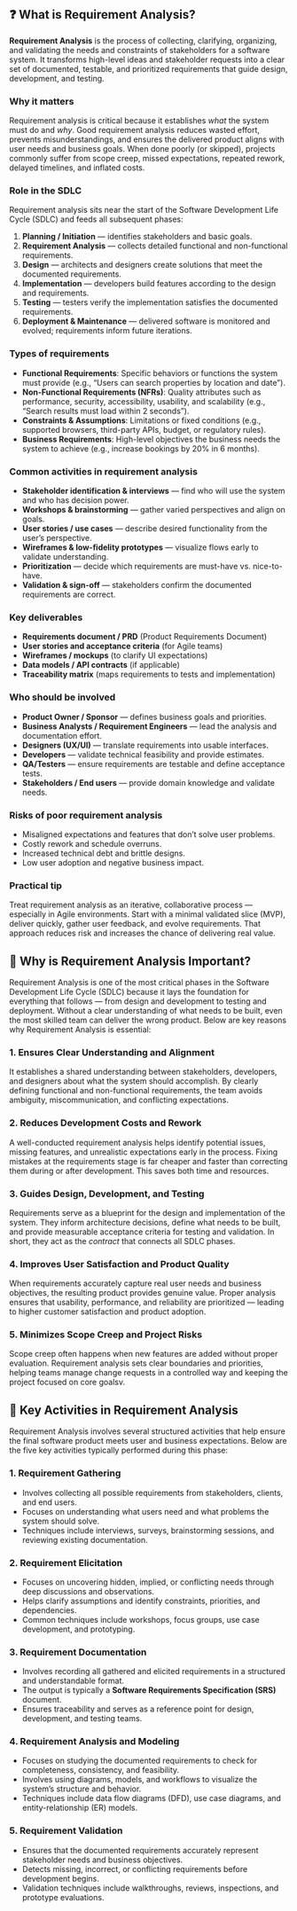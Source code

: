 ## ❓ What is Requirement Analysis?

**Requirement Analysis** is the process of collecting, clarifying, organizing, and validating the needs and constraints of stakeholders for a software system. It transforms high-level ideas and stakeholder requests into a clear set of documented, testable, and prioritized requirements that guide design, development, and testing.

### Why it matters
Requirement analysis is critical because it establishes *what* the system must do and *why*. Good requirement analysis reduces wasted effort, prevents misunderstandings, and ensures the delivered product aligns with user needs and business goals. When done poorly (or skipped), projects commonly suffer from scope creep, missed expectations, repeated rework, delayed timelines, and inflated costs.

### Role in the SDLC
Requirement analysis sits near the start of the Software Development Life Cycle (SDLC) and feeds all subsequent phases:

1. **Planning / Initiation** — identifies stakeholders and basic goals.  
2. **Requirement Analysis** — collects detailed functional and non-functional requirements.  
3. **Design** — architects and designers create solutions that meet the documented requirements.  
4. **Implementation** — developers build features according to the design and requirements.  
5. **Testing** — testers verify the implementation satisfies the documented requirements.  
6. **Deployment & Maintenance** — delivered software is monitored and evolved; requirements inform future iterations.

### Types of requirements
- **Functional Requirements**: Specific behaviors or functions the system must provide (e.g., “Users can search properties by location and date”).  
- **Non-Functional Requirements (NFRs)**: Quality attributes such as performance, security, accessibility, usability, and scalability (e.g., “Search results must load within 2 seconds”).  
- **Constraints & Assumptions**: Limitations or fixed conditions (e.g., supported browsers, third-party APIs, budget, or regulatory rules).  
- **Business Requirements**: High-level objectives the business needs the system to achieve (e.g., increase bookings by 20% in 6 months).

### Common activities in requirement analysis
- **Stakeholder identification & interviews** — find who will use the system and who has decision power.  
- **Workshops & brainstorming** — gather varied perspectives and align on goals.  
- **User stories / use cases** — describe desired functionality from the user’s perspective.  
- **Wireframes & low-fidelity prototypes** — visualize flows early to validate understanding.  
- **Prioritization** — decide which requirements are must-have vs. nice-to-have.  
- **Validation & sign-off** — stakeholders confirm the documented requirements are correct.

### Key deliverables
- **Requirements document / PRD** (Product Requirements Document)  
- **User stories and acceptance criteria** (for Agile teams)  
- **Wireframes / mockups** (to clarify UI expectations)  
- **Data models / API contracts** (if applicable)  
- **Traceability matrix** (maps requirements to tests and implementation)

### Who should be involved
- **Product Owner / Sponsor** — defines business goals and priorities.  
- **Business Analysts / Requirement Engineers** — lead the analysis and documentation effort.  
- **Designers (UX/UI)** — translate requirements into usable interfaces.  
- **Developers** — validate technical feasibility and provide estimates.  
- **QA/Testers** — ensure requirements are testable and define acceptance tests.  
- **Stakeholders / End users** — provide domain knowledge and validate needs.

### Risks of poor requirement analysis
- Misaligned expectations and features that don’t solve user problems.  
- Costly rework and schedule overruns.  
- Increased technical debt and brittle designs.  
- Low user adoption and negative business impact.

### Practical tip
Treat requirement analysis as an iterative, collaborative process — especially in Agile environments. Start with a minimal validated slice (MVP), deliver quickly, gather user feedback, and evolve requirements. That approach reduces risk and increases the chance of delivering real value.

## 🚀 Why is Requirement Analysis Important?

Requirement Analysis is one of the most critical phases in the Software Development Life Cycle (SDLC) because it lays the foundation for everything that follows — from design and development to testing and deployment. Without a clear understanding of what needs to be built, even the most skilled team can deliver the wrong product. Below are key reasons why Requirement Analysis is essential:

### 1. Ensures Clear Understanding and Alignment
It establishes a shared understanding between stakeholders, developers, and designers about what the system should accomplish. By clearly defining functional and non-functional requirements, the team avoids ambiguity, miscommunication, and conflicting expectations.

### 2. Reduces Development Costs and Rework
A well-conducted requirement analysis helps identify potential issues, missing features, and unrealistic expectations early in the process. Fixing mistakes at the requirements stage is far cheaper and faster than correcting them during or after development. This saves both time and resources.

### 3. Guides Design, Development, and Testing
Requirements serve as a blueprint for the design and implementation of the system. They inform architecture decisions, define what needs to be built, and provide measurable acceptance criteria for testing and validation. In short, they act as the *contract* that connects all SDLC phases.

### 4. Improves User Satisfaction and Product Quality
When requirements accurately capture real user needs and business objectives, the resulting product provides genuine value. Proper analysis ensures that usability, performance, and reliability are prioritized — leading to higher customer satisfaction and product adoption.

### 5. Minimizes Scope Creep and Project Risks
Scope creep often happens when new features are added without proper evaluation. Requirement analysis sets clear boundaries and priorities, helping teams manage change requests in a controlled way and keeping the project focused on core goalsv.


## 🧩 Key Activities in Requirement Analysis

Requirement Analysis involves several structured activities that help ensure the final software product meets user and business expectations. Below are the five key activities typically performed during this phase:

### 1. Requirement Gathering
- Involves collecting all possible requirements from stakeholders, clients, and end users.  
- Focuses on understanding what users need and what problems the system should solve.  
- Techniques include interviews, surveys, brainstorming sessions, and reviewing existing documentation.

### 2. Requirement Elicitation
- Focuses on uncovering hidden, implied, or conflicting needs through deep discussions and observations.  
- Helps clarify assumptions and identify constraints, priorities, and dependencies.  
- Common techniques include workshops, focus groups, use case development, and prototyping.

### 3. Requirement Documentation
- Involves recording all gathered and elicited requirements in a structured and understandable format.  
- The output is typically a **Software Requirements Specification (SRS)** document.  
- Ensures traceability and serves as a reference point for design, development, and testing teams.

### 4. Requirement Analysis and Modeling
- Focuses on studying the documented requirements to check for completeness, consistency, and feasibility.  
- Involves using diagrams, models, and workflows to visualize the system’s structure and behavior.  
- Techniques include data flow diagrams (DFD), use case diagrams, and entity-relationship (ER) models.

### 5. Requirement Validation
- Ensures that the documented requirements accurately represent stakeholder needs and business objectives.  
- Detects missing, incorrect, or conflicting requirements before development begins.  
- Validation techniques include walkthroughs, reviews, inspections, and prototype evaluations.
